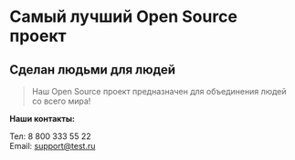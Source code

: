 # Самый лучший Open Source проект

## Сделан людьми для людей

> Наш Open Source проект предназначен для объединения людей со всего мира!  


**Наши контакты:** 

Тел: 8 800 333 55 22  
Email: support@test.ru
